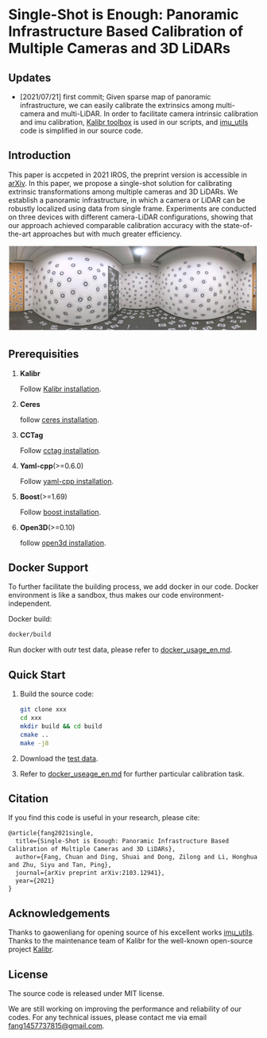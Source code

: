 # Single-Shot is Enough: Panoramic Infrastructure Based Calibration of Multiple Cameras and 3D LiDARs



## Updates

* [2021/07/21] first commit; Given sparse map of panoramic infrastructure, we can easily calibrate the extrinsics among multi-camera and multi-LiDAR. In order to facilitate camera intrinsic calibration and imu calibration, [Kalibr toolbox](https://github.com/ethz-asl/kalibr) is used in our scripts, and [imu_utils](https://github.com/gaowenliang/imu_utils) code is  simplified in our source code.



## Introduction

 This paper is accpeted in 2021 IROS, the preprint version is accessible in [arXiv](https://arxiv.org/abs/2103.12941).  In this paper, we propose a single-shot solution for calibrating extrinsic transformations among multiple cameras and 3D LiDARs. We establish a panoramic infrastructure, in which a camera or LiDAR can be robustly localized using data from single frame. Experiments are conducted on three devices with different camera-LiDAR configurations, showing that our approach achieved comparable calibration accuracy with the state-of-the-art approaches but with much greater efficiency.

![image-20210724161755730](./assets/image-20210724161755730.png)



## Prerequisities
1. **Kalibr**

   Follow  [Kalibr installation](https://github.com/ethz-asl/kalibr/wiki/installation).

2. **Ceres**

   follow [ceres installation](http://ceres-solver.org/installation.html).

3. **CCTag**

   Follow [cctag installation](https://github.com/fangchuan/CCTag/blob/develop/INSTALL.md).

4. **Yaml-cpp**(>=0.6.0)

   Follow [yaml-cpp installation](https://github.com/jbeder/yaml-cpp#how-to-build).

5. **Boost**(>=1.69)

   Follow [boost installation](https://www.boost.org/doc/libs/1_76_0/more/getting_started/unix-variants.html#id26).

6. **Open3D**(>=0.10)

   follow [open3d installation](http://www.open3d.org/docs/release/compilation.html#ubuntu-macos).



## Docker Support

To further facilitate the building process, we add docker in our code. Docker environment is like a sandbox, thus makes our code environment-independent.

Docker build:

```bash
docker/build
```

Run docker with outr test data, please refer to [docker_usage_en.md](./docker_usage_en.md).



## Quick Start

1. Build the source code:
  
   ```bash
   git clone xxx
   cd xxx
   mkdir build && cd build
   cmake ..
   make -j8
   ```
   
2. Download the [test data](https://drive.google.com/file/d/1aaWk44UUGWs6tE-ATOtT1qy7E_eiUQUu/view?usp=sharing).

3. Refer to [docker_useage_en.md](./docker_usage_en.md) for further particular calibration task.



## Citation

If you find this code is useful in your research, please cite:

```
@article{fang2021single,
  title={Single-Shot is Enough: Panoramic Infrastructure Based Calibration of Multiple Cameras and 3D LiDARs},
  author={Fang, Chuan and Ding, Shuai and Dong, Zilong and Li, Honghua and Zhu, Siyu and Tan, Ping},
  journal={arXiv preprint arXiv:2103.12941},
  year={2021}
}
```



## Acknowledgements

Thanks to gaowenliang for opening source of his excellent works  [imu_utils](https://github.com/gaowenliang/imu_utils). Thanks to the maintenance team of Kalibr for the well-known open-source project [Kalibr](https://github.com/ethz-asl/kalibr).

## License
The source code is released under MIT license.

We are still working on improving the performance and reliability of our codes. For any technical issues, please contact me via email <fang1457737815@gmail.com>.